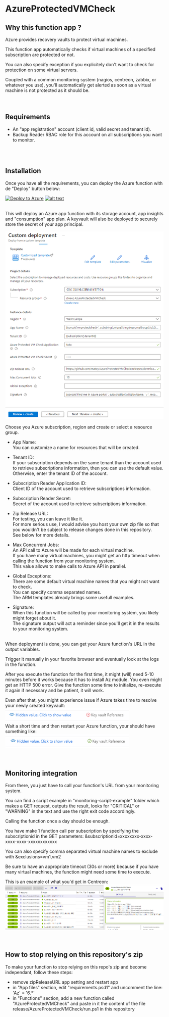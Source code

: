 # AzureProtectedVMCheck
  
## Why this function app ?
Azure provides recovery vaults to protect virtual machines.  
  
This function app automatically checks if virtual machines of a specified subscription are protected or not.  
  
You can also specify exception if you explicitely don't want to check for protection on some virtual servers.  
  
Coupled with a common monitoring system (nagios, centreon, zabbix, or whatever you use), you'll automatically get alerted as soon as a virtual machine is not protected as it should be.  
</br>
</br>

## Requirements
* An "app registration" account (client id, valid secret and tenant id).  
* Backup Reader RBAC role for this account on all subscriptions you want to monitor.  
</br>
</br>

## Installation
Once you have all the requirements, you can deploy the Azure function with de "Deploy" button below:  
  
[![Deploy to Azure](https://aka.ms/deploytoazurebutton)](https://portal.azure.com/#create/Microsoft.Template/uri/https%3A%2F%2Fraw.githubusercontent.com%2Fmatoy%2FAzureProtectedVMCheck%2Fmain%2Farm-template%2FAzureProtectedVMCheck.json) [![alt text](http://armviz.io/visualizebutton.png)](http://armviz.io/#/?load=https://raw.githubusercontent.com/matoy/AzureProtectedVMCheck/main/arm-template/AzureProtectedVMCheck.json)  
  
</br>
This will deploy an Azure app function with its storage account, app insights and "consumption" app plan.  
A keyvault will also be deployed to securely store the secret of your app principal.  
  
![alt text](https://github.com/matoy/AzureProtectedVMCheck/blob/main/img/screenshot1.png?raw=true)  
  
Choose you Azure subscription, region and create or select a resource group.  
  
* App Name:  
You can customize a name for resources that will be created.  
  
* Tenant ID:  
If your subscription depends on the same tenant than the account used to retrieve subscriptions information, then you can use the default value.  
Otherwise, enter the tenant ID of the account.  
  
* Subscription Reader Application ID:  
Client ID of the account used to retrieve subscriptions information.  
  
* Subscription Reader Secret:  
Secret of the account used to retrieve subscriptions information.  
   
* Zip Release URL:  
For testing, you can leave it like it.  
For more serious use, I would advise you host your own zip file so that you wouldn't be subject to release changes done in this repository.  
See below for more details.  
  
* Max Concurrent Jobs:  
An API call to Azure will be made for each virtual machine.  
If you have many virtual machines, you might get an http timeout when calling the function from your monitoring system.  
This value allows to make <value> calls to Azure API in parallel.  
  
* Global Exceptions:  
There are some default virtual machine names that you might not want to check.  
You can specify comma separated names.  
The ARM templates already brings some usefull examples.  
  
* Signature:  
When this function will be called by your monitoring system, you likely might forget about it.  
The signature output will act a reminder since you'll get it in the results to your monitoring system.  
  
</br>
When deployment is done, you can get your Azure function's URL in the output variables.  
  
Trigger it manually in your favorite browser and eventually look at the logs in the function.  
  
After you execute the function for the first time, it might (will) need 5-10 minutes before it works because it has to install Az module. You even might get an HTTP 500 error. Give the function some time to initialize, re-execute it again if necessary and be patient, it will work.  
  
Even after that, you might experience issue if Azure takes time to resolve your newly created keyvault:  
![alt text](https://github.com/matoy/AzureProtectedVMCheck/blob/main/img/kv-down.png?raw=true)  
Wait a short time and then restart your Azure function, your should have something like:  
![alt text](https://github.com/matoy/AzureProtectedVMCheck/blob/main/img/kv-up.png?raw=true)  
</br>
</br>

## Monitoring integration  
From there, you just have to call your function's URL from your monitoring system.  
  
You can find a script example in "monitoring-script-example" folder which makes a GET request, outputs the result, looks for "CRITICAL" or "WARNING" in the text and use the right exit code accordingly.  
  
Calling the function once a day should be enough.  
  
You have make 1 function call per subscription by specifying the subscriptionid in the GET parameters: &subscriptionid=xxxxxxxx-xxxx-xxxx-xxxx-xxxxxxxxxxxx  
  
You can also specify comma separated virtual machine names to exclude with &exclusions=vm1,vm2  
  
Be sure to have an appropriate timeout (30s or more) because if you have many virtual machines, the function might need some time to execute.  
  
This is an example of what you'd get in Centreon:  
![alt text](https://github.com/matoy/AzureProtectedVMCheck/blob/main/img/screenshot2.png?raw=true)  
</br>
</br>

## How to stop relying on this repository's zip  
To make your function to stop relying on this repo's zip and become independant, follow these steps:  
* remove zipReleaseURL app setting and restart app  
* in "App files" section, edit "requirements.psd1" and uncomment the line: 'Az' = '6.*'  
* in "Functions" section, add a new function called "AzureProtectedVMCheck" and paste in it the content of the file release/AzureProtectedVMCheck/run.ps1 in this repository  
